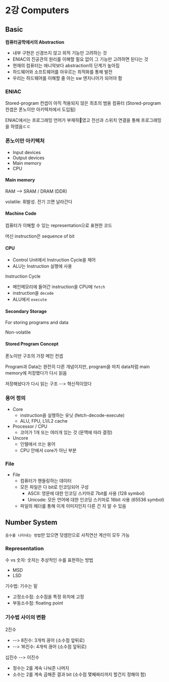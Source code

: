 # 2강 Computers

## Basic

**컴퓨터공학에서의 Abstraction**
- 내부 구현은 신경쓰지 않고 외적 기능만 고려하는 것
- ENIAC의 진공관의 원리를 이해할 필요 없이 그 기능만 고려하면 된다는 것
- 현재의 컴퓨터는 애니악보다 abstraction의 단계가 높아짐
- 하드웨어와 소프트웨어를 아우르는 최적화를 통해 발전
- 우리는 하드웨어를 이해할 줄 아는 sw 엔지니어가 되어야 함

### ENIAC

Stored-program 컨셉이 아직 적용되지 않은 최초의 범용 컴퓨터
(Stored-program 컨셉은 폰노이만 아키텍처에서 도입됨)

ENIAC에서는 프로그래밍 언어가 부재하였고 전선과 스위치 연결을 통해 프로그래밍을 하였음ㄷㄷ

### 폰노이만 아키텍처

- Input devices
- Output devices
- Main memory
- CPU

#### Main memory

RAM --> SRAM / DRAM (DDR)

volatile: 휘발성. 전기 끄면 날라간다

#### Machine Code

컴퓨터가 이해할 수 있는 representation으로 표현한 코드

머신 instruction은 sequence of bit

#### CPU

- Control Unit에서 Instruction Cycle을 제어
- ALU는 Instruction 실행에 사용

Instruction Cycle
- 메인메모리에 들어간 instruction을 CPU에 `fetch`
- instruction을 `decode`
- ALU에서 `execute`

#### Secondary Storage

For storing programs and data

Non-volatile

#### Stored Program Concept

폰노이만 구조의 가장 메인 컨셉

Program과 Data는 완전히 다른 개념이지만, program을 마치 data처럼 main memory에 저장했다가 다시 읽음

저장해놨다가 다시 읽는 구조 --> 혁신적이었다

### 용어 정의

- Core
  - instruction을 실행하는 유닛 (fetch-decode-execute)
  - ALU, FPU, L1/L2 cache
- Processor / CPU
  - 코어가 1개 또는 여러개 있는 것 (문맥에 따라 결정)
- Uncore
  - 인텔에서 쓰는 용어
  - CPU 안에서 core가 아닌 부분

### File

- File
  - 컴퓨터가 핸들링하는 데이터
  - 모든 파일은 다 bit로 인코딩되어 구성
    - ASCII: 영문에 대한 인코딩 스키마로 7bit를 사용 (128 symbol)
    - Unicode: 모든 언어에 대한 인코딩 스키마로 16bit 사용 (65536 symbol)
  - 파일의 헤더를 통해 이게 이미지인지 다른 건 지 알 수 있음

## Number System

`음수를 나타내는 방법`만 있으면 덧셈만으로 사칙연산 계산이 모두 가능

### Representation

수 vs 숫자: 숫자는 추상적인 수를 표현하는 방법

- MSD
- LSD

기수법: 기수는 밑

- 고정소수점:                       소수점을 특정 위치에 고정
- 부동소수점: floating point

### 기수법 사이의 변환

2진수
- --> 8진수: 3개씩 끊어 (소수점 앞뒤로)
- --> 16진수: 4개씩 끊어 (소수점 앞뒤로)

십진수 --> 이진수
- 정수는 2를 계속 나눠준 나머지
- 소수는 2를 계속 곱해준 결과 bit (소수점 몇째짜리까지 할건지 정해야 함)
